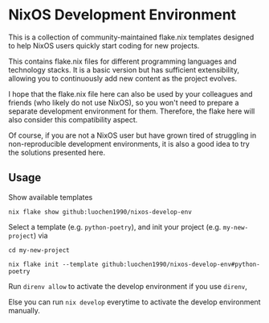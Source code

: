 NixOS Development Environment
=============================

This is a collection of community-maintained flake.nix templates designed to help NixOS users quickly start coding for new projects.

This contains flake.nix files for different programming languages and technology stacks. It is a basic version but has sufficient extensibility, allowing you to continuously add new content as the project evolves.

I hope that the flake.nix file here can also be used by your colleagues and friends (who likely do not use NixOS), so you won't need to prepare a separate development environment for them. Therefore, the flake here will also consider this compatibility aspect.

Of course, if you are not a NixOS user but have grown tired of struggling in non-reproducible development environments, it is also a good idea to try the solutions presented here.

Usage
-----

Show available templates

```shell
nix flake show github:luochen1990/nixos-develop-env
```

Select a template (e.g. `python-poetry`), and init your project (e.g. `my-new-project`) via

```shell
cd my-new-project

nix flake init --template github:luochen1990/nixos-develop-env#python-poetry
```

Run `direnv allow` to activate the develop environment if you use `direnv`,

Else you can run `nix develop` everytime to activate the develop environment manually.
